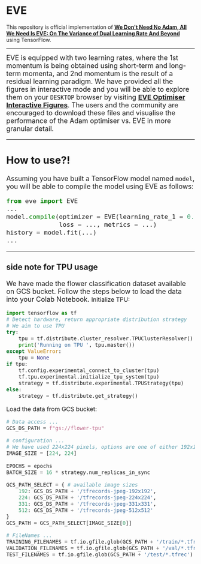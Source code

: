 # EVE
This repository is official implementation of [**We Don't Need No Adam, All We Need Is EVE: On The Variance of Dual Learning Rate And Beyond**](https://arxiv.org/abs/2308.10740) using TensorFlow.

---

<font size = 4>EVE is equipped with two learning rates, where the 1st momentum is being obtained using short-term and long-term momenta, and 2nd momentum is the result of a residual learning paradigm. We have provided all the figures in interactive mode and you will be able to explore them on your ```DESKTOP``` browser by visiting [**EVE Optimiser Interactive Figures**](https://eve-optimiser.github.io). The users and the community are encouraged to download these files and visualise the performance of the Adam optimiser vs. EVE in more granular detail.



---
## **How to use?!**
<font size = 4>Assuming you have built a TensorFlow model named ```model```, you will be able to compile the model using EVE as follows:
```python
from eve import EVE
...
model.compile(optimizer = EVE(learning_rate_1 = 0.001, learning_rate_2 = 0.0004),
              loss = ..., metrics = ...)
history = model.fit(...)
...
```

---
### **side note for TPU usage**
<font size = 4>We have made the flower classification dataset available on GCS bucket. Follow the steps below to load the data into your Colab Notebook.
<font size = 3>Initialize TPU: 
```python
import tensorflow as tf
# Detect hardware, return appropriate distribution strategy
# We aim to use TPU
try:
    tpu = tf.distribute.cluster_resolver.TPUClusterResolver()  # TPU detection.
    print('Running on TPU ', tpu.master())
except ValueError:
    tpu = None
if tpu:
    tf.config.experimental_connect_to_cluster(tpu)
    tf.tpu.experimental.initialize_tpu_system(tpu)
    strategy = tf.distribute.experimental.TPUStrategy(tpu)
else:
    strategy = tf.distribute.get_strategy()
```
<font size = 3>Load the data from GCS bucket: 
```python
# Data access ...
GCS_DS_PATH = f"gs://flower-tpu"

# configuration ...
# We have used 224x224 pixels, options are one of either 192x192, 224x224, 331x331, 512x512
IMAGE_SIZE = [224, 224]
                       
EPOCHS = epochs
BATCH_SIZE = 16 * strategy.num_replicas_in_sync

GCS_PATH_SELECT = { # available image sizes
    192: GCS_DS_PATH + '/tfrecords-jpeg-192x192',
    224: GCS_DS_PATH + '/tfrecords-jpeg-224x224',
    331: GCS_DS_PATH + '/tfrecords-jpeg-331x331',
    512: GCS_DS_PATH + '/tfrecords-jpeg-512x512'
}
GCS_PATH = GCS_PATH_SELECT[IMAGE_SIZE[0]]

# FileNames ...
TRAINING_FILENAMES = tf.io.gfile.glob(GCS_PATH + '/train/*.tfrec')
VALIDATION_FILENAMES = tf.io.gfile.glob(GCS_PATH + '/val/*.tfrec')
TEST_FILENAMES = tf.io.gfile.glob(GCS_PATH + '/test/*.tfrec')
```

